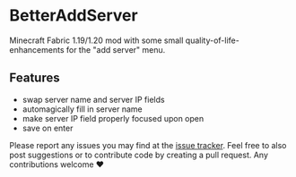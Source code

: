 # BetterAddServer
Minecraft Fabric 1.19/1.20 mod with some small quality-of-life-enhancements for the "add server" menu.


## Features
 - swap server name and server IP fields
 - automagically fill in server name
 - make server IP field properly focused upon open
 - save on enter


Please report any issues you may find at the [issue tracker](https://github.com/Player005/BetterAddServer/issues).
Feel free to also post suggestions or to contribute code by creating a pull request.
Any contributions welcome ❤️
